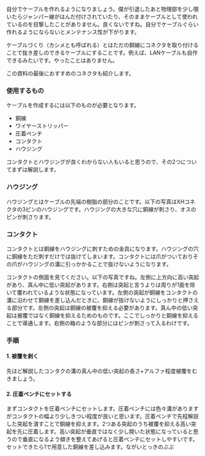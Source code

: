 自分でケーブルを作れるようになりましょう。僕が引退したあと物理部を少し覗いたらジャンパー線がはんだ付けされていたり、そのままケーブルとして使われているのを目撃したことがありません。良くないですね。自分でケーブルぐらい作れるようにならないとメンテナンス性が下がります。

ケーブルづくり（カシメとも呼ばれる）とはただの銅線にコネクタを取り付けることで抜き差しのできるケーブルにすることです。例えば、LANケーブルも自作できるみたいです。やったことはありません。

この資料の最後におすすめのコネクタも紹介します。

### 使用するもの
ケーブルを作成するには以下のものが必要となります。
- 銅線
- ワイヤーストリッパー
- 圧着ペンチ
- コンタクト
- ハウジング

コンタクトとハウジングが良くわからない人もいると思うので、その2つについてまずは解説します。

### ハウジング
ハウジングとはケーブルの先端の樹脂の部分のことです。以下の写真はXHコネクタの3ピンのハウジングです。ハウジングの大きな穴に銅線が刺さり、オスのピンが刺さります。
### コンタクト
コンタクトとは銅線をハウジングに刺すための金具になります。ハウジングの穴に銅線をただ刺すだけでは抜けてしまいます。コンタクトには爪がついておりその爪がハウジングの溝に引っかかることで抜けないようになります。

コンタクトの側面を見てください。以下の写真ですね。左側に上方向に高い突起があり、真ん中に低い突起があります。右側は突起と言うよりは周りが1面を除いて覆われているような状態になっています。左側の突起が銅線をコンタクトの溝に沿わせて銅線を差し込んだときに、銅線が抜けないようにしっかりと押さえる部分です。左側の突起は銅線の被覆を抑える必要があります。真ん中の低い突起は被覆ではなく銅線を抑えるためのものです。ここでしっかりと銅線を抑えることで導通します。右側の箱のような部分にはピンが刺さって入るわけです。
### 手順
#### 1. 被覆を剥く
先ほど解説したコンタクの溝の真ん中の低い突起の長さ+アルファ程度被覆をむきましょう。

#### 2. 圧着ペンチにセットする
まずコンタクトを圧着ペンチにセットします。圧着ペンチには色々溝がありますがコンタクトの幅より少しきつい程度が良いと思います。圧着ペンチで先程解説した突起を潰すことで銅線を抑えます。2つある突起のうち被覆を抑える高い突起を先に圧着します。高い突起が垂直ではなく少し開いた状態になっていると思うので垂直になるよう傾きを整えてあげると圧着ペンチにセットしやすいです。セットできたら1で用意した銅線を差し込みます。ながいとっきのぶぶ